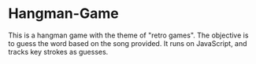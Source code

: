 # Hangman-Game
This is a hangman game with the theme of "retro games".
The objective is to guess the word based on the song provided.
It runs on JavaScript, and tracks key strokes as guesses.
